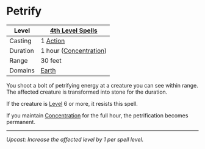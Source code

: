 # Petrify

| Level    | [4th Level Spells](4th%20Level%20Spells.md)                      |
| -------- | ---------------------------------------------------------------- |
| Casting  | 1 [Action](../../../../Game%20Procedures/Action.md)              |
| Duration | 1 hour ([Concentration](../../../Spellcasting/Concentration.md)) |
| Range    | 30 feet                                                          |
| Domains  | [Earth](../../../Spell%20Domains/Earth.md)                       |

You shoot a bolt of petrifying energy at a creature you can see within range. The affected creature is transformed into stone for the duration.

If the creature is [Level](../../../../Player%20Characters/Derived%20Statistics/Level.md) 6 or more, it resists this spell.

If you maintain [Concentration](../../../Spellcasting/Concentration.md) for the full hour, the petrification becomes permanent.

---
*Upcast: Increase the affected level by 1 per spell level.*
